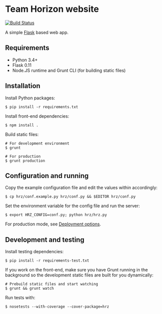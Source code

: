 # Team Horizon website

[![Build Status](https://travis-ci.org/TeamHrz/website.svg?branch=master)](https://travis-ci.org/TeamHrz/website)

A simple [Flask](http://flask.pocoo.org/) based web app.

## Requirements

 * Python 3.4+
 * Flask 0.11
 * Node.JS runtime and Grunt CLI (for building static files)
 
## Installation

Install Python packages:

    $ pip install -r requirements.txt
    
Install front-end dependencies:

    $ npm install .
    
Build static files:
    
    # For development environment
    $ grunt
    
    # For production
    $ grunt production
    
## Configuration and running

Copy the example configuration file and edit the values within accordingly:

    $ cp hrz/conf.example.py hrz/conf.py && $EDITOR hrz/conf.py
    
Set the environment variable for the config file and run the server:

    $ export HRZ_CONFIG=conf.py; python hrz/hrz.py
    
For production mode, see [Deployment options](http://flask.pocoo.org/docs/0.11/deploying/#deployment).

## Development and testing

Install testing dependencies:

    $ pip install -r requirements-test.txt

If you work on the front-end, make sure you have Grunt running in the background so the development static files are built for you 
dynamically:

    # Prebuild static files and start watching
    $ grunt && grunt watch

Run tests with:

    $ nosetests --with-coverage --cover-package=hrz 